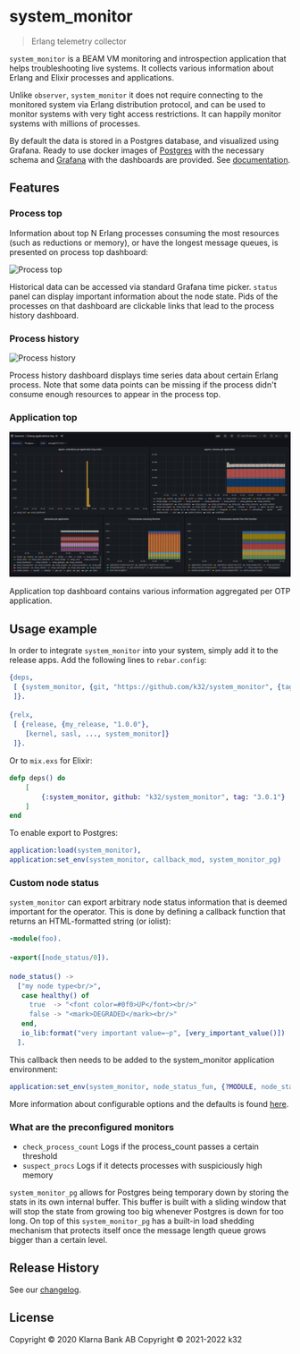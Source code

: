 # system_monitor
> Erlang telemetry collector

`system_monitor` is a BEAM VM monitoring and introspection application
that helps troubleshooting live systems. It collects various
information about Erlang and Elixir processes and applications.

Unlike `observer`, `system_monitor` it does not require connecting to
the monitored system via Erlang distribution protocol, and can be used
to monitor systems with very tight access restrictions. It can happily
monitor systems with millions of processes.

By default the data is stored in a Postgres database, and visualized
using Grafana. Ready to use docker images of
[Postgres](https://github.com/k32/grafana-dashboards/pkgs/container/sysmon-postgres)
with the necessary schema and
[Grafana](https://github.com/k32/grafana-dashboards/pkgs/container/sysmon-grafana)
with the dashboards are provided. See
[documentation](https://github.com/k32/grafana-dashboards).

## Features

### Process top

Information about top N Erlang processes consuming the most resources
(such as reductions or memory), or have the longest message queues, is
presented on process top dashboard:

![Process top](doc/proc_top.png)

Historical data can be accessed via standard Grafana time
picker. `status` panel can display important information about the
node state. Pids of the processes on that dashboard are clickable
links that lead to the process history dashboard.

### Process history
![Process history](doc/proc_history.png)

Process history dashboard displays time series data about certain
Erlang process. Note that some data points can be missing if the
process didn't consume enough resources to appear in the process top.

### Application top
![Application top](doc/app_top.png)

Application top dashboard contains various information aggregated per
OTP application.

## Usage example

In order to integrate `system_monitor` into your system, simply add it
to the release apps. Add the following lines to `rebar.config`:

```erlang
{deps,
 [ {system_monitor, {git, "https://github.com/k32/system_monitor", {tag, "3.0.1}}}
 ]}.

{relx,
 [ {release, {my_release, "1.0.0"},
    [kernel, sasl, ..., system_monitor]}
 ]}.
```

Or to `mix.exs` for Elixir:

```elixir
defp deps() do
    [
        {:system_monitor, github: "k32/system_monitor", tag: "3.0.1"}
    ]
end
```

To enable export to Postgres:

```erlang
application:load(system_monitor),
application:set_env(system_monitor, callback_mod, system_monitor_pg)
```

### Custom node status

`system_monitor` can export arbitrary node status information that is
deemed important for the operator. This is done by defining a callback
function that returns an HTML-formatted string (or iolist):

```erlang
-module(foo).

-export([node_status/0]).

node_status() ->
  ["my node type<br/>",
   case healthy() of
     true  -> "<font color=#0f0>UP</font><br/>"
     false -> "<mark>DEGRADED</mark><br/>"
   end,
   io_lib:format("very important value=~p", [very_important_value()])
  ].
```

This callback then needs to be added to the system_monitor application
environment:

```erlang
application:set_env(system_monitor, node_status_fun, {?MODULE, node_status})
```

More information about configurable options and the defaults is found
[here](src/system_monitor.app.src).

### What are the preconfigured monitors

* `check_process_count`
  Logs if the process_count passes a certain threshold
* `suspect_procs`
  Logs if it detects processes with suspiciously high memory

`system_monitor_pg` allows for Postgres being temporary down by storing the stats in its own internal buffer.
This buffer is built with a sliding window that will stop the state from growing too big whenever
Postgres is down for too long. On top of this `system_monitor_pg` has a built-in load
shedding mechanism that protects itself once the message length queue grows bigger than a certain level.

## Release History

See our [changelog](CHANGELOG.md).

## License

Copyright © 2020 Klarna Bank AB
Copyright © 2021-2022 k32
